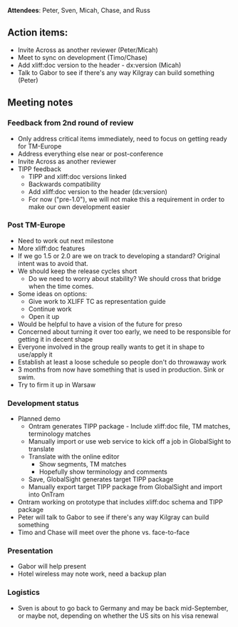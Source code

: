**Attendees**: Peter, Sven, Micah, Chase, and Russ

## Action items: ##
  * Invite Across as another reviewer (Peter/Micah)
  * Meet to sync on development (Timo/Chase)
  * Add xliff:doc version to the header - dx:version (Micah)
  * Talk to Gabor to see if there's any way Kilgray can build something (Peter)

## Meeting notes ##

### Feedback from 2nd round of review ###
  * Only address critical items immediately, need to focus on getting ready for TM-Europe
  * Address everything else near or post-conference
  * Invite Across as another reviewer
  * TIPP feedback
    * TIPP and xliff:doc versions linked
    * Backwards compatibility
    * Add xliff:doc version to the header (dx:version)
    * For now ("pre-1.0"), we will not make this a requirement in order to make our own development easier

### Post TM-Europe ###
  * Need to work out next milestone
  * More xliff:doc features
  * If we go 1.5 or 2.0 are we on track to developing a standard? Original intent was to avoid that.
  * We should keep the release cycles short
    * Do we need to worry about stability? We should cross that bridge when the time comes.
  * Some ideas on options:
    * Give work to XLIFF TC as representation guide
    * Continue work
    * Open it up
  * Would be helpful to have a vision of the future for preso
  * Concerned about turning it over too early, we need to be responsible for getting it in decent shape
  * Everyone involved in the group really wants to get it in shape to use/apply it
  * Establish at least a loose schedule so people don't do throwaway work
  * 3 months from now have something that is used in production. Sink or swim.
  * Try to firm it up in Warsaw

### Development status ###
  * Planned demo
    * Ontram generates TIPP package - Include xliff:doc file, TM matches, terminology matches
    * Manually import or use web service to kick off a job in GlobalSight to translate
    * Translate with the online editor
      * Show segments, TM matches
      * Hopefully show terminology and comments
    * Save, GlobalSight generates target TIPP package
    * Manually export target TIPP package from GlobalSight and import into OnTram
  * Ontram working on prototype that includes xliff:doc schema and TIPP package
  * Peter will talk to Gabor to see if there's any way Kilgray can build something
  * Timo and Chase will meet over the phone vs. face-to-face

### Presentation ###
  * Gabor will help present
  * Hotel wireless may note work, need a backup plan

### Logistics ###
  * Sven is about to go back to Germany and may be back mid-September, or maybe not, depending on whether the US sits on his visa renewal